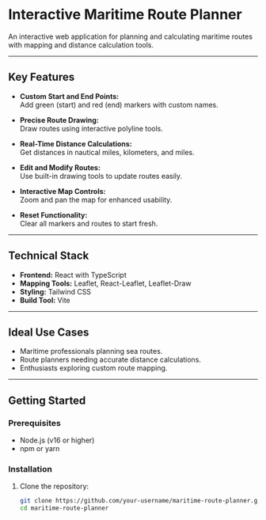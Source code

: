 # Interactive Maritime Route Planner

An interactive web application for planning and calculating maritime routes with mapping and distance calculation tools.

---

## Key Features

- **Custom Start and End Points:**  
  Add green (start) and red (end) markers with custom names.  

- **Precise Route Drawing:**  
  Draw routes using interactive polyline tools.  

- **Real-Time Distance Calculations:**  
  Get distances in nautical miles, kilometers, and miles.  

- **Edit and Modify Routes:**  
  Use built-in drawing tools to update routes easily.  

- **Interactive Map Controls:**  
  Zoom and pan the map for enhanced usability.  

- **Reset Functionality:**  
  Clear all markers and routes to start fresh.

---

## Technical Stack

- **Frontend:** React with TypeScript  
- **Mapping Tools:** Leaflet, React-Leaflet, Leaflet-Draw  
- **Styling:** Tailwind CSS  
- **Build Tool:** Vite  

---

## Ideal Use Cases

- Maritime professionals planning sea routes.  
- Route planners needing accurate distance calculations.  
- Enthusiasts exploring custom route mapping.

---

## Getting Started

### Prerequisites
- Node.js (v16 or higher)
- npm or yarn

### Installation

1. Clone the repository:
   ```bash
   git clone https://github.com/your-username/maritime-route-planner.git
   cd maritime-route-planner

